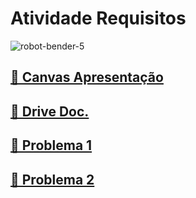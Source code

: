 <h1>Atividade Requisitos</h1>

![robot-bender-5](https://github.com/user-attachments/assets/f5a184e7-eeef-4581-ac85-4a208fa2c178)

<h2><a href="[https://docs.google.com/document/d/1hmHVzG8wltfp7WK45BwkAchNt4-OjP_xhBJkZYKIVLg/edit?usp=sharing](https://www.canva.com/design/DAGVDrSCVe8/RJjmywq3-Fhd-s65qFroLg/view?utm_content=DAGVDrSCVe8&utm_campaign=designshare&utm_medium=link&utm_source=editor
)">🎥 Canvas Apresentação</a></h2>

<h2><a href="https://docs.google.com/document/d/1hmHVzG8wltfp7WK45BwkAchNt4-OjP_xhBJkZYKIVLg/edit?usp=sharing">📂 Drive Doc.</a></h2>

<h2><a href="https://github.com/jpgercc/AtividadeRequisitos/tree/main/Problema%201">📂 Problema 1</a></h2>

<h2><a href="https://github.com/jpgercc/AtividadeRequisitos/tree/main/Problema%202">📂 Problema 2</a></h2>
